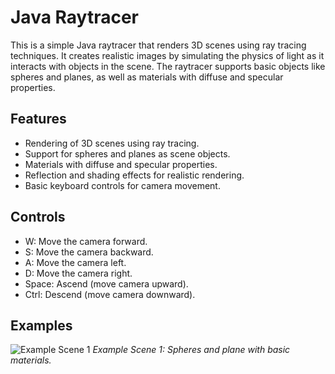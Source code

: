 # Java Raytracer

This is a simple Java raytracer that renders 3D scenes using ray tracing techniques. It creates realistic images by simulating the physics of light as it interacts with objects in the scene. The raytracer supports basic objects like spheres and planes, as well as materials with diffuse and specular properties.

## Features

- Rendering of 3D scenes using ray tracing.
- Support for spheres and planes as scene objects.
- Materials with diffuse and specular properties.
- Reflection and shading effects for realistic rendering.
- Basic keyboard controls for camera movement.

## Controls

- W: Move the camera forward.
- S: Move the camera backward.
- A: Move the camera left.
- D: Move the camera right.
- Space: Ascend (move camera upward).
- Ctrl: Descend (move camera downward).

## Examples

![Example Scene 1](example_scene1.png)
*Example Scene 1: Spheres and plane with basic materials.*
